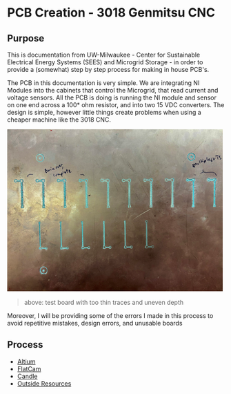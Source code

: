 # PCB Creation - 3018 Genmitsu CNC

## Purpose
This is documentation from UW-Milwaukee - Center for Sustainable Electrical Energy Systems (SEES) and Microgrid Storage - in order to provide a (somewhat) step by step process for making in house PCB's. 

The PCB in this documentation is very simple. We are integrating NI Modules into the cabinets that control the Microgrid, that read current and voltage sensors. All the PCB is doing is running the NI module and sensor on one end across a 100* ohm resistor, and into two 15 VDC converters. The design is simple, however little things create problems when using a cheaper machine like the 3018 CNC.  

[<img src= "./process1.png">]()
> above: test board with too thin traces and uneven depth


Moreover, I will be providing some of the errors I made in this process to avoid repetitive mistakes, design errors, and unusable boards

## Process
* [Altium](./altium.md)
* [FlatCam](./flatcam.md)
* [Candle](./Grbl_candle.md)
* [Outside Resources](./resourcesandlinks.md)

